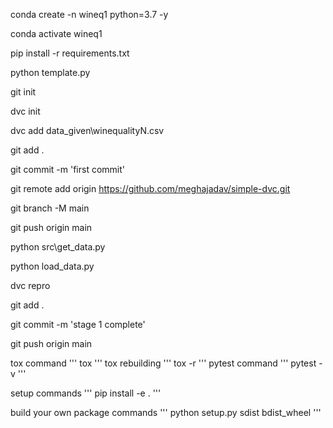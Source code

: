 conda create -n wineq1 python=3.7 -y

conda activate wineq1

pip install -r requirements.txt
 
python template.py

git init

dvc init

dvc add data_given\winequalityN.csv

git add .

git commit -m 'first commit'

git remote add origin https://github.com/meghajadav/simple-dvc.git

git branch -M main

git push origin main

python src\get_data.py



python load_data.py

dvc repro

git add .

git commit -m 'stage 1 complete'

git push origin main

tox command
'''
tox
'''
tox rebuilding
'''
tox -r
'''
pytest command
'''
pytest -v
'''

setup commands
'''
pip install -e .
'''

build your own package commands
'''
python setup.py sdist bdist_wheel
'''